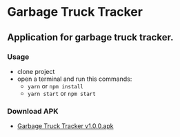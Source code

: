 # Garbage Truck Tracker

## Application for garbage truck tracker.

### Usage
* clone project
* open a terminal and run this commands:
	* `yarn` or `npm install`
	* `yarn start` or `npm start`

### Download APK
* [Garbage Truck Tracker v1.0.0.apk](https://exp-shell-app-assets.s3.us-west-1.amazonaws.com/android/%40sadra96/garbage-truck-tracker-ac397a3c841641fabc5d517526df4073-signed.apk)
